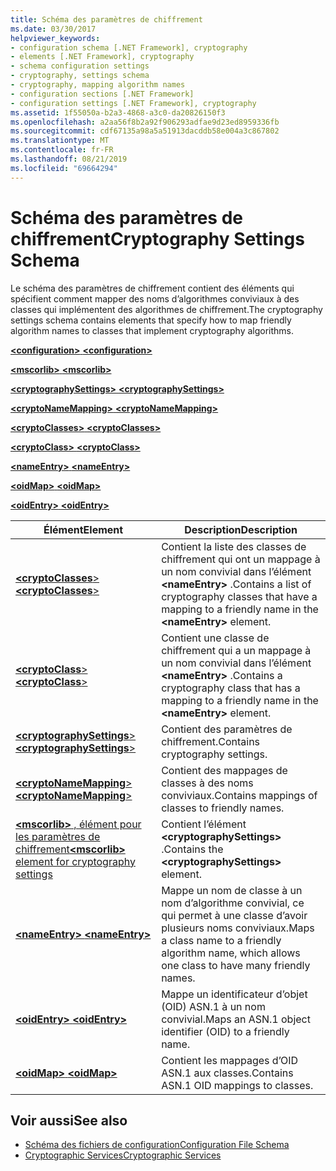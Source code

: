 ```yaml
---
title: Schéma des paramètres de chiffrement
ms.date: 03/30/2017
helpviewer_keywords:
- configuration schema [.NET Framework], cryptography
- elements [.NET Framework], cryptography
- schema configuration settings
- cryptography, settings schema
- cryptography, mapping algorithm names
- configuration sections [.NET Framework]
- configuration settings [.NET Framework], cryptography
ms.assetid: 1f55050a-b2a3-4868-a3c0-da20826150f3
ms.openlocfilehash: a2aa56f8b2a92f906293adfae9d23ed8959336fb
ms.sourcegitcommit: cdf67135a98a5a51913dacddb58e004a3c867802
ms.translationtype: MT
ms.contentlocale: fr-FR
ms.lasthandoff: 08/21/2019
ms.locfileid: "69664294"
---
```

# <a name="cryptography-settings-schema"></a><span data-ttu-id="42c98-102">Schéma des paramètres de chiffrement</span><span class="sxs-lookup"><span data-stu-id="42c98-102">Cryptography Settings Schema</span></span>
<span data-ttu-id="42c98-103">Le schéma des paramètres de chiffrement contient des éléments qui spécifient comment mapper des noms d’algorithmes conviviaux à des classes qui implémentent des algorithmes de chiffrement.</span><span class="sxs-lookup"><span data-stu-id="42c98-103">The cryptography settings schema contains elements that specify how to map friendly algorithm names to classes that implement cryptography algorithms.</span></span>  
  
 [<span data-ttu-id="42c98-104"> **\<configuration>** </span><span class="sxs-lookup"><span data-stu-id="42c98-104">**\<configuration>**</span></span>](../configuration-element.md)  
  
 [<span data-ttu-id="42c98-105"> **\<mscorlib>** </span><span class="sxs-lookup"><span data-stu-id="42c98-105">**\<mscorlib>**</span></span>](mscorlib-element-for-cryptography-settings.md)  
  
 [<span data-ttu-id="42c98-106"> **\<cryptographySettings>** </span><span class="sxs-lookup"><span data-stu-id="42c98-106">**\<cryptographySettings>**</span></span>](cryptographysettings-element.md)  
  
 [<span data-ttu-id="42c98-107"> **\<cryptoNameMapping>** </span><span class="sxs-lookup"><span data-stu-id="42c98-107">**\<cryptoNameMapping>**</span></span>](cryptonamemapping-element.md)  
  
 [<span data-ttu-id="42c98-108"> **\<cryptoClasses>** </span><span class="sxs-lookup"><span data-stu-id="42c98-108">**\<cryptoClasses>**</span></span>](cryptoclasses-element.md)  
  
 [<span data-ttu-id="42c98-109"> **\<cryptoClass>** </span><span class="sxs-lookup"><span data-stu-id="42c98-109">**\<cryptoClass>**</span></span>](cryptoclass-element.md)  
  
 [<span data-ttu-id="42c98-110"> **\<nameEntry>** </span><span class="sxs-lookup"><span data-stu-id="42c98-110">**\<nameEntry>**</span></span>](nameentry-element.md)  
  
 [<span data-ttu-id="42c98-111"> **\<oidMap>** </span><span class="sxs-lookup"><span data-stu-id="42c98-111">**\<oidMap>**</span></span>](oidmap-element.md)  
  
 [<span data-ttu-id="42c98-112"> **\<oidEntry>** </span><span class="sxs-lookup"><span data-stu-id="42c98-112">**\<oidEntry>**</span></span>](oidentry-element.md)  
  
|<span data-ttu-id="42c98-113">Élément</span><span class="sxs-lookup"><span data-stu-id="42c98-113">Element</span></span>|<span data-ttu-id="42c98-114">Description</span><span class="sxs-lookup"><span data-stu-id="42c98-114">Description</span></span>|  
|-------------|-----------------|  
|[<span data-ttu-id="42c98-115"> **\<cryptoClasses**></span><span class="sxs-lookup"><span data-stu-id="42c98-115">**\<cryptoClasses**></span></span>](cryptoclasses-element.md)|<span data-ttu-id="42c98-116">Contient la liste des classes de chiffrement qui ont un mappage à un nom convivial dans l’élément **\<nameEntry>** .</span><span class="sxs-lookup"><span data-stu-id="42c98-116">Contains a list of cryptography classes that have a mapping to a friendly name in the **\<nameEntry>** element.</span></span>|  
|[<span data-ttu-id="42c98-117"> **\<cryptoClass**></span><span class="sxs-lookup"><span data-stu-id="42c98-117">**\<cryptoClass**></span></span>](cryptoclass-element.md)|<span data-ttu-id="42c98-118">Contient une classe de chiffrement qui a un mappage à un nom convivial dans l’élément **\<nameEntry>** .</span><span class="sxs-lookup"><span data-stu-id="42c98-118">Contains a cryptography class that has a mapping to a friendly name in the **\<nameEntry>** element.</span></span>|  
|[<span data-ttu-id="42c98-119"> **\<cryptographySettings**></span><span class="sxs-lookup"><span data-stu-id="42c98-119">**\<cryptographySettings**></span></span>](cryptographysettings-element.md)|<span data-ttu-id="42c98-120">Contient des paramètres de chiffrement.</span><span class="sxs-lookup"><span data-stu-id="42c98-120">Contains cryptography settings.</span></span>|  
|[<span data-ttu-id="42c98-121"> **\<cryptoNameMapping**></span><span class="sxs-lookup"><span data-stu-id="42c98-121">**\<cryptoNameMapping**></span></span>](cryptonamemapping-element.md)|<span data-ttu-id="42c98-122">Contient des mappages de classes à des noms conviviaux.</span><span class="sxs-lookup"><span data-stu-id="42c98-122">Contains mappings of classes to friendly names.</span></span>|  
|[<span data-ttu-id="42c98-123"> **\<mscorlib>** , élément pour les paramètres de chiffrement</span><span class="sxs-lookup"><span data-stu-id="42c98-123">**\<mscorlib>** element for cryptography settings</span></span>](mscorlib-element-for-cryptography-settings.md)|<span data-ttu-id="42c98-124">Contient l’élément **\<cryptographySettings>** .</span><span class="sxs-lookup"><span data-stu-id="42c98-124">Contains the **\<cryptographySettings>** element.</span></span>|  
|[<span data-ttu-id="42c98-125"> **\<nameEntry>** </span><span class="sxs-lookup"><span data-stu-id="42c98-125">**\<nameEntry>**</span></span>](nameentry-element.md)|<span data-ttu-id="42c98-126">Mappe un nom de classe à un nom d’algorithme convivial, ce qui permet à une classe d’avoir plusieurs noms conviviaux.</span><span class="sxs-lookup"><span data-stu-id="42c98-126">Maps a class name to a friendly algorithm name, which allows one class to have many friendly names.</span></span>|  
|[<span data-ttu-id="42c98-127"> **\<oidEntry>** </span><span class="sxs-lookup"><span data-stu-id="42c98-127">**\<oidEntry>**</span></span>](oidentry-element.md)|<span data-ttu-id="42c98-128">Mappe un identificateur d’objet (OID) ASN.1 à un nom convivial.</span><span class="sxs-lookup"><span data-stu-id="42c98-128">Maps an ASN.1 object identifier (OID) to a friendly name.</span></span>|  
|[<span data-ttu-id="42c98-129"> **\<oidMap>** </span><span class="sxs-lookup"><span data-stu-id="42c98-129">**\<oidMap>**</span></span>](oidmap-element.md)|<span data-ttu-id="42c98-130">Contient les mappages d’OID ASN.1 aux classes.</span><span class="sxs-lookup"><span data-stu-id="42c98-130">Contains ASN.1 OID mappings to classes.</span></span>|  
  
## <a name="see-also"></a><span data-ttu-id="42c98-131">Voir aussi</span><span class="sxs-lookup"><span data-stu-id="42c98-131">See also</span></span>

- [<span data-ttu-id="42c98-132">Schéma des fichiers de configuration</span><span class="sxs-lookup"><span data-stu-id="42c98-132">Configuration File Schema</span></span>](../index.md)
- [<span data-ttu-id="42c98-133">Cryptographic Services</span><span class="sxs-lookup"><span data-stu-id="42c98-133">Cryptographic Services</span></span>](../../../../../docs/standard/security/cryptographic-services.md)
